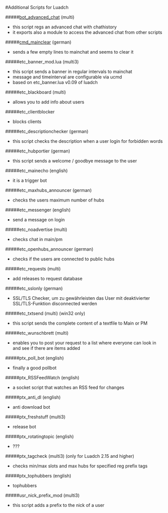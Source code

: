 #Additional Scripts for Luadch

#####[bot_advanced_chat](https://github.com/luadch/scripts/tree/master/zip) (multi)
 - this script regs an advanced chat with chathistory
 - it exports also a module to access the advanced chat from other scripts

#####[cmd_mainclear](https://github.com/luadch/scripts/tree/master/zip) (german)
- sends a few empty lines to mainchat and seems to clear it

#####etc_banner_mod.lua (multi3)
- this script sends a banner in regular intervals to mainchat
- message and timeinterval are configurable via ucmd
- based on etc_banner.lua v0.09 of luadch

#####etc_blackboard (multi)
- allows you to add info about users

#####etc_clientblocker
- blocks clients

#####etc_descriptionchecker (german)
- this script checks the description when a user login for forbidden words

#####etc_hubportier (german)
- this script sends a welcome / goodbye message to the user

#####etc_mainecho (english)
- it is a trigger bot

#####etc_maxhubs_announcer (german)
- checks the users maximum number of hubs

#####etc_messenger (english)
- send a message on login

#####etc_noadvertise (multi)
- checks chat in main/pm

#####etc_openhubs_announcer (german)
- checks if the users are connected to public hubs

#####etc_requests (multi)
- add releases to request database

#####etc_sslonly (german)
- SSL/TLS Checker, um zu gewährleisten das User mit deaktivierter SSL/TLS-Funktion disconnected werden

#####etc_txtsend (multi) (win32 only)
- this script sends the complete content of a textfile to Main or PM

#####etc_wunschbrett (multi)
- enables you to post your request to a list where everyone can look in and see if there are items added

#####ptx_poll_bot (english)
- finally a good pollbot

#####ptx_RSSFeedWatch (english)
- a socket script that watches an RSS feed for changes

#####ptx_anti_dl (english)
- anti download bot

#####ptx_freshstuff (multi3)
- release bot

#####ptx_rotatingtopic (english)
- ???

#####ptx_tagcheck (multi3) (only for Luadch 2.15 and higher)
- checks min/max slots and max hubs for specified reg prefix tags

#####ptx_tophubbers (english)
- tophubbers

#####usr_nick_prefix_mod (multi3)
- this script adds a prefix to the nick of a user
